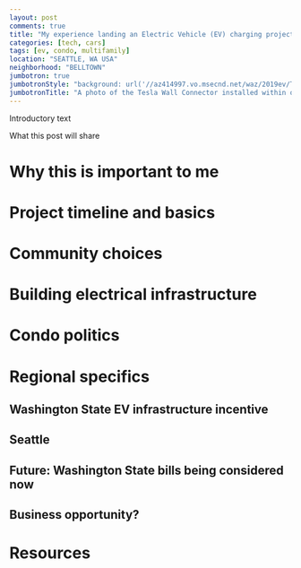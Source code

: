 ```yaml
---
layout: post
comments: true
title: "My experience landing an Electric Vehicle (EV) charging project in a multi-family downtown Seattle condo tower"
categories: [tech, cars]
tags: [ev, condo, multifamily]
location: "SEATTLE, WA USA"
neighborhood: "BELLTOWN"
jumbotron: true
jumbotronStyle: "background: url('//az414997.vo.msecnd.net/waz/2019ev/TeslaGarageCropped.jpg') no-repeat left center; background-size: cover; overflow: hidden; min-height: 500px;"
jumbotronTitle: "A photo of the Tesla Wall Connector installed within one of my parking spaces in a downtown Seattle condo building"
---
```

Introductory text

What this post will share

# Why this is important to me

# Project timeline and basics

# Community choices

# Building electrical infrastructure

# Condo politics

# Regional specifics

## Washington State EV infrastructure incentive

## Seattle

## Future: Washington State bills being considered now

## Business opportunity?

# Resources
